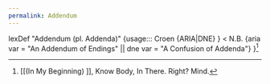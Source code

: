 ```yaml
---
permalink: Addendum
---
```

lexDef "Addendum (pl. Addenda)" {usage::: Croen {ARIA|DNE} } < N.B. {aria var = "An Addendum of Endings" || dne var = "A Confusion of Addenda"} }[^AddendumCroen]

[^AddendumCroen]: [[(In My Beginning) ]], Know Body, In There. Right? Mind.
